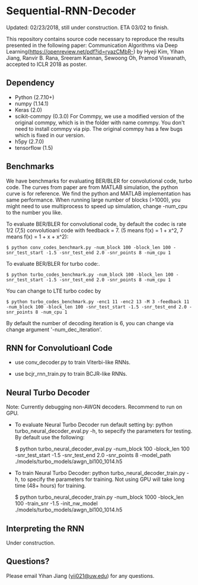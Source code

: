 # Sequential-RNN-Decoder
Updated: 02/23/2018, still under construction. ETA 03/02 to finish.

This repository contains source code necessary to reproduce the results presented in the following paper:
Communication Algorithms via Deep Learning(https://openreview.net/pdf?id=ryazCMbR-) by Hyeji Kim, Yihan Jiang, Ranvir B. Rana, Sreeram Kannan, Sewoong Oh, Pramod Viswanath, accepted to ICLR 2018 as poster.

## Dependency
- Python (2.7.10+)
- numpy (1.14.1)
- Keras (2.0)
- scikit-commpy (0.3.0) For Commpy, we use a modified version of the original commpy, which is in the folder with name commpy. You don't need to install commpy via pip. The original commpy has a few bugs which is fixed in our version.
- h5py (2.7.0)
- tensorflow (1.5)

## Benchmarks
We have benchmarks for evaluating BER/BLER for convolutional code, turbo code. 
The curves from paper are from MATLAB simulation, the python curve is for reference. We find the python and MATLAB implementation has same performance.
When running large number of blocks (>1000), you might need to use multiprocess to speed up simulation, change -num_cpu to the number you like.

To evaluate BER/BLER for convolutional code, by default the codec is rate 1/2 (7,5) convolutioanl code with feedback = 7. (5 means f(x) = 1 + x^2, 7 means f(x)  = 1 + x + x^2):

    $ python conv_codes_benchmark.py -num_block 100 -block_len 100 -snr_test_start -1.5 -snr_test_end 2.0 -snr_points 8 -num_cpu 1

To evaluate BER/BLER for turbo code:. 

    $ python turbo_codes_benchmark.py -num_block 100 -block_len 100 -snr_test_start -1.5 -snr_test_end 2.0 -snr_points 8 -num_cpu 1

You can change to LTE turbo codec by

    $ python turbo_codes_benchmark.py -enc1 11 -enc2 13 -M 3 -feedback 11 -num_block 100 -block_len 100 -snr_test_start -1.5 -snr_test_end 2.0 -snr_points 8 -num_cpu 1
    
By default the number of decoding iteration is 6, you can change via change argument '-num_dec_iteration'.

## RNN for Convolutioanl Code 
- use conv_decoder.py to train Viterbi-like RNNs. 
 
- use bcjr_rnn_train.py to train BCJR-like RNNs.

## Neural Turbo Decoder
Note: Currently debugging non-AWGN decoders. Recommend to run on GPU. 

- To evaluate Neural Turbo Decoder run default setting by:
python turbo_neural_decoder_eval.py -h, to sepecify the parameters for testing. By default use the following:

    $ python turbo_neural_decoder_eval.py -num_block 100 -block_len 100 -snr_test_start -1.5 -snr_test_end 2.0 -snr_points 8 -model_path ./models/turbo_models/awgn_bl100_1014.h5 

- To train Neural Turbo Decoder:
python turbo_neural_decoder_train.py -h, to specify the parameters for training. Not using GPU will take long time (48+ hours) for training.

    $ python turbo_neural_decoder_train.py -num_block 1000 -block_len 100 -train_snr -1.5  -init_nw_model ./models/turbo_models/awgn_bl100_1014.h5 

## Interpreting the RNN
Under construction. 

## Questions?
Please email Yihan Jiang (yij021@uw.edu) for any questions.
